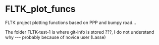 # FLTK_plot_funcs
FLTK project plotting functions based on PPP and bumpy road...


The folder FLTK-test-1 is where git-info is stored ???, I do not understand why --- probably because of novice user (Lasse)
